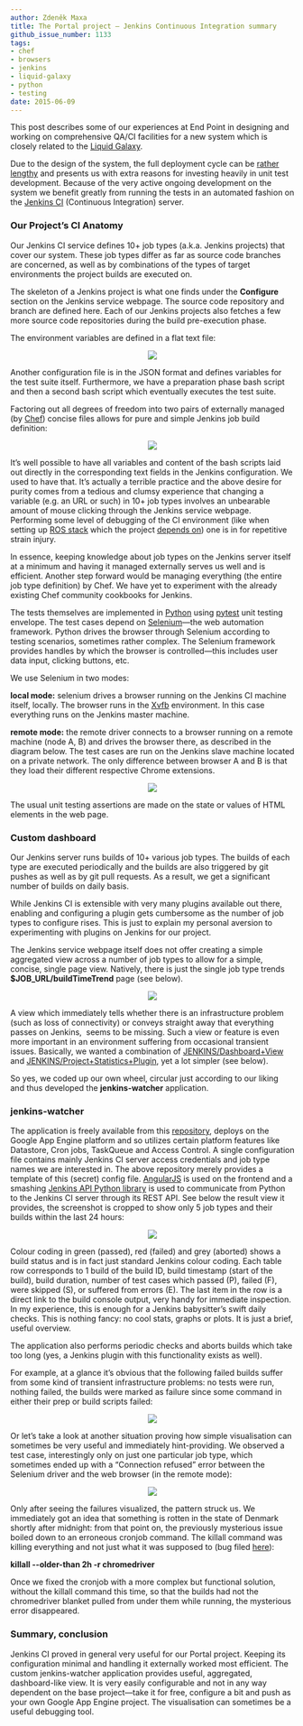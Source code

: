 ```yaml
---
author: Zdeněk Maxa
title: The Portal project — Jenkins Continuous Integration summary
github_issue_number: 1133
tags:
- chef
- browsers
- jenkins
- liquid-galaxy
- python
- testing
date: 2015-06-09
---
```


This post describes some of our experiences at End Point in designing and working on comprehensive QA/CI facilities for a new system which is closely related to the [Liquid Galaxy](https://liquidgalaxy.endpoint.com/).

Due to the design of the system, the full deployment cycle can be [rather lengthy](/blog/2015/02/testing-your-chef-repo-pull-requests) and presents us with extra reasons for investing heavily in unit test development. Because of the very active ongoing development on the system we benefit greatly from running the tests in an automated fashion on the [Jenkins CI](https://jenkins-ci.org/) (Continuous Integration) server.

### Our Project’s CI Anatomy

Our Jenkins CI service defines 10+ job types (a.k.a. Jenkins projects) that cover our system. These job types differ as far as source code branches are concerned, as well as by combinations of the types of target environments the project builds are executed on.

The skeleton of a Jenkins project is what one finds under the **Configure** section on the Jenkins service webpage. The source code repository and branch are defined here. Each of our Jenkins projects also fetches a few more source code repositories during the build pre-execution phase.

The environment variables are defined in a flat text file:

<div class="separator" style="clear: both; text-align: center;">
<a href="/blog/2015/06/the-portal-project-jenkins-continuous/image-0-big.png" imageanchor="1" style="margin-left: 1em; margin-right: 1em;"><img border="0" src="/blog/2015/06/the-portal-project-jenkins-continuous/image-0.png"/></a></div>

Another configuration file is in the JSON format and defines variables for the test suite itself.
Furthermore, we have a preparation phase bash script and then a second bash script which eventually executes the test suite.

Factoring out all degrees of freedom into two pairs of externally managed (by [Chef](https://www.chef.io/)) concise files allows for pure and simple Jenkins job build definition:

<div class="separator" style="clear: both; text-align: center;">
<a href="/blog/2015/06/the-portal-project-jenkins-continuous/image-1-big.png" imageanchor="1" style="margin-left: 1em; margin-right: 1em;"><img border="0" src="/blog/2015/06/the-portal-project-jenkins-continuous/image-1.png"/></a></div>

It’s well possible to have all variables and content of the bash scripts laid out directly in the corresponding text fields in the Jenkins configuration. We used to have that. It’s actually a terrible practice and the above desire for purity comes from a tedious and clumsy experience that changing a variable (e.g. an URL or such) in 10+ job types involves an unbearable amount of mouse clicking through the Jenkins service webpage. Performing some level of debugging of the CI environment (like when setting up [ROS stack](http://wiki.ros.org/) which the project [depends on](/blog/2015/03/simple-cross-browser-communication-ros)) one is in for repetitive strain injury.

In essence, keeping knowledge about job types on the Jenkins server itself at a minimum and having it managed externally serves us well and is efficient. Another step forward would be managing everything (the entire job type definition) by Chef. We have yet to experiment with the already existing Chef community cookbooks for Jenkins.

The tests themselves are implemented in [Python](https://www.python.org/) using [pytest](https://docs.pytest.org/en/latest/) unit testing envelope. The test cases depend on [Selenium](http://www.seleniumhq.org/)—​the web automation framework. Python drives the browser through Selenium according to testing scenarios, sometimes rather complex. The Selenium framework provides handles by which the browser is controlled—​this includes user data input, clicking buttons, etc.

We use Selenium in two modes:

**local mode:**
selenium drives a browser running on the Jenkins CI machine itself, locally. The browser runs in the [Xvfb](https://www.x.org/releases/X11R7.6/doc/man/man1/Xvfb.1.xhtml) environment. In this case everything runs on the Jenkins master machine.

**remote mode:**
the remote driver connects to a browser running on a remote machine (node A, B) and drives the browser there, as described in the diagram below. The test cases are run on the Jenkins slave machine located on a private network. The only difference between browser A and B is that they load their different respective Chrome extensions.

<div class="separator" style="clear: both; text-align: center;">
<a href="/blog/2015/06/the-portal-project-jenkins-continuous/image-2-big.png" imageanchor="1" style="margin-left: 1em; margin-right: 1em;"><img border="0" src="/blog/2015/06/the-portal-project-jenkins-continuous/image-2.png"/></a></div>

The usual unit testing assertions are made on the state or values of HTML elements in the web page.

### Custom dashboard

Our Jenkins server runs builds of 10+ various job types. The builds of each type are executed periodically and the builds are also triggered by git pushes as well as by git pull requests. As a result, we get a significant number of builds on daily basis.

While Jenkins CI is extensible with very many plugins available out there, enabling and configuring a plugin gets cumbersome as the number of job types to configure rises. This is just to explain my personal aversion to experimenting with plugins on Jenkins for our project.

The Jenkins service webpage itself does not offer creating a simple aggregated view across a number of job types to allow for a simple, concise, single page view.
Natively, there is just the single job type trends **$JOB_URL/buildTimeTrend** page (see below).

<div class="separator" style="clear: both; text-align: center;">
<a href="/blog/2015/06/the-portal-project-jenkins-continuous/image-3-big.png" imageanchor="1" style="margin-left: 1em; margin-right: 1em;"><img border="0" src="/blog/2015/06/the-portal-project-jenkins-continuous/image-3.png"/></a></div>

A view which immediately tells whether there is an infrastructure problem (such as loss of connectivity) or conveys straight away that everything passes on Jenkins,  seems to be missing. Such a view or feature is even more important in an environment suffering from occasional transient issues. Basically, we wanted a combination of [JENKINS/Dashboard+View](https://wiki.jenkins-ci.org/display/JENKINS/Dashboard+View) and [JENKINS/Project+Statistics+Plugin](https://wiki.jenkins-ci.org/display/JENKINS/Project+Statistics+Plugin), yet a lot simpler (see below).

So yes, we coded up our own wheel, circular just according to our liking and thus developed the **jenkins-watcher** application.

### jenkins-watcher

The application is freely available from this [repository](https://github.com/EndPointCorp/jenkins-watcher), deploys on the Google App Engine platform and so utilizes certain platform features like Datastore, Cron jobs, TaskQueue and Access Control. A single configuration file contains mainly Jenkins CI server access credentials and job type names we are interested in. The above repository merely provides a template of this (secret) config file. [AngularJS](https://angularjs.org/) is used on the frontend and a smashing [Jenkins API Python library](https://pypi.python.org/pypi/jenkinsapi) is used to communicate from Python to the Jenkins CI server through its REST API. See below the result view it provides, the screenshot is cropped to show only 5 job types and their builds within the last 24 hours:

<div class="separator" style="clear: both; text-align: center;">
<a href="/blog/2015/06/the-portal-project-jenkins-continuous/image-4-big.png" imageanchor="1" style="margin-left: 1em; margin-right: 1em;"><img border="0" src="/blog/2015/06/the-portal-project-jenkins-continuous/image-4.png"/></a></div>

Colour coding in green (passed), red (failed) and grey (aborted) shows a build status and is in fact just standard Jenkins colour coding. Each table row corresponds to 1 build of the build ID, build timestamp (start of the build), build duration, number of test cases which passed (P), failed (F), were skipped (S), or suffered from errors (E). The last item in the row is a direct link to the build console output, very handy for immediate inspection. In my experience, this is enough for a Jenkins babysitter’s swift daily checks. This is nothing fancy: no cool stats, graphs or plots. It is just a brief, useful overview.

The application also performs periodic checks and aborts builds which take too long (yes, a Jenkins plugin with this functionality exists as well).

For example, at a glance it’s obvious that the following failed builds suffer from some kind of transient infrastructure problems: no tests were run, nothing failed, the builds were marked as failure since some command in either their prep or build scripts failed:

<div class="separator" style="clear: both; text-align: center;">
<a href="/blog/2015/06/the-portal-project-jenkins-continuous/image-5-big.png" imageanchor="1" style="margin-left: 1em; margin-right: 1em;"><img border="0" src="/blog/2015/06/the-portal-project-jenkins-continuous/image-5.png"/></a></div>

Or let’s take a look at another situation proving how simple visualisation can sometimes be very useful and immediately hint-providing. We observed a test case, interestingly only on just one particular job type, which sometimes ended up with a “Connection refused” error between the Selenium driver and the web browser (in the remote mode):

<div class="separator" style="clear: both; text-align: center;">
<a href="/blog/2015/06/the-portal-project-jenkins-continuous/image-6-big.png" imageanchor="1" style="margin-left: 1em; margin-right: 1em;"><img border="0" src="/blog/2015/06/the-portal-project-jenkins-continuous/image-6.png"/></a></div>

Only after seeing the failures visualized, the pattern struck us. We immediately got an idea that something is rotten in the state of Denmark shortly after midnight: from that point on, the previously mysterious issue boiled down to an erroneous cronjob command. The killall command was killing everything and not just what it was supposed to (bug filed [here](http://sourceforge.net/p/psmisc/bugs/62/)):

**killall --older-than 2h -r chromedriver**

Once we fixed the cronjob with a more complex but functional solution, without the killall command this time, so that the builds had not the chromedriver blanket pulled from under them while running, the mysterious error disappeared.

### Summary, conclusion

Jenkins CI proved in general very useful for our Portal project. Keeping its configuration minimal and handling it externally worked most efficient. The custom jenkins-watcher application provides useful, aggregated, dashboard-like view. It is very easily configurable and not in any way dependent on the base project—​take it for free, configure a bit and push as your own Google App Engine project. The visualisation can sometimes be a useful debugging tool.
